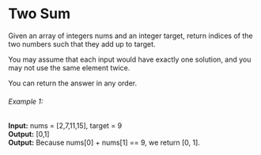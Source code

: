 # Two Sum

Given an array of integers nums and an integer target, return indices of the two numbers such that they add up to target.

You may assume that each input would have exactly one solution, and you may not use the same element twice.

You can return the answer in any order.

###### Example 1:

**Input:** nums = [2,7,11,15], target = 9<br>
**Output:** [0,1]<br>
**Output:** Because nums[0] + nums[1] == 9, we return [0, 1].<br>